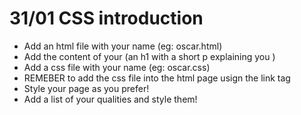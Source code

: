 # 31/01 CSS introduction
- Add an html file with your name (eg: oscar.html)
- Add the content of your (an h1 with a short p explaining you )
- Add a css file with your name (eg: oscar.css)
- REMEBER to add the css file into the html page usign the link tag
- Style your page as you prefer!
- Add a list of your qualities and style them!
